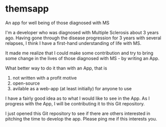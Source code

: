 # themsapp
An app for well being of those diagnosed with MS 

I'm a developer who was diagnosed with Multiple Sclerosis about 3 years ago. Having gone through the disease progression for 3 years with several relapses, I think I have a first-hand understanding of life with MS. 

It made me realize that I could make some contribution and try to bring some change in the lives of those diagnosed with MS - by writing an App. 

What better way to do it than with an App, that is 

1) not written with a profit motive
2) open-source
3) avilable as a web-app (at least initially) for anyone to use

I have a fairly good idea as to what I would like to see in the App. As I progress with the App, I will be contributing it to this Git repository.

I just opened this Git repository to see if there are others interested in pitching the time to develop the app. Please ping me if this interests you.




